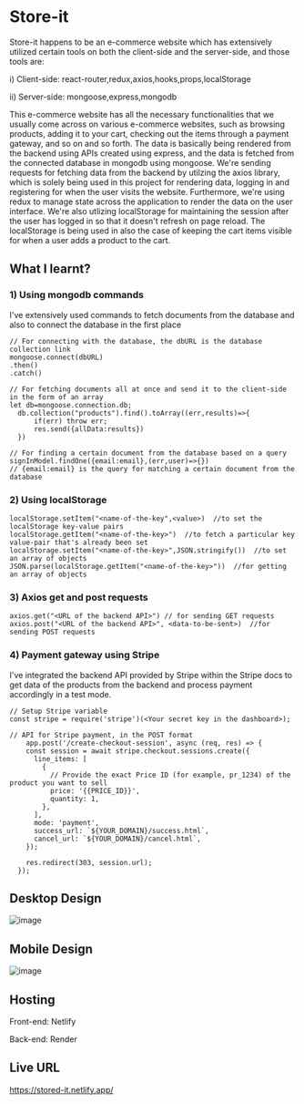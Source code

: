 # Store-it
Store-it happens to be an e-commerce website which has extensively utilized certain tools on both the client-side and the server-side, and those tools are:
  
  i) Client-side: react-router,redux,axios,hooks,props,localStorage
  
  ii) Server-side: mongoose,express,mongodb

This e-commerce website has all the necessary functionalities that we usually come across on various e-commerce websites, such as browsing products, adding it to your cart, checking out the items through a payment gateway, 
and so on and so forth. The data is basically being rendered from the backend using APIs created using express, and the data is fetched from the connected database in 
mongodb using mongoose. We're sending requests for fetching data from the backend by utilzing the axios library, which is solely being used in this project for rendering data,
logging in and registering for when the user visits the website. Furthermore, we're using redux to manage state across the application to render the data on the user interface.
We're also utlizing localStorage for maintaining the session after the user has logged in so that it doesn't refresh on page reload. The localStorage is being used in also the case
of keeping the cart items visible for when a user adds a product to the cart. 

## What I learnt?

  ### 1) Using mongodb commands
  I've extensively used commands to fetch documents from the database and also to connect the database in the first place
  
  ```
  // For connecting with the database, the dbURL is the database collection link
  mongoose.connect(dbURL)
  .then()
  .catch()
  
  // For fetching documents all at once and send it to the client-side in the form of an array
  let db=mongoose.connection.db;
    db.collection("products").find().toArray((err,results)=>{
        if(err) throw err;
        res.send({allData:results})
    })
    
  // For finding a certain document from the database based on a query
  signInModel.findOne({email:email},(err,user)=>{})
  // {email:email} is the query for matching a certain document from the database
  ```
  
  ### 2) Using localStorage
  
  ```
  localStorage.setItem("<name-of-the-key",<value>)  //to set the localStorage key-value pairs
  localStorage.getItem("<name-of-the-key>")  //to fetch a particular key value-pair that's already been set
  localStorage.setItem("<name-of-the-key>",JSON.stringify())  //to set an array of objects
  JSON.parse(localStorage.getItem("<name-of-the-key>"))  //for getting an array of objects
  ```
  
  ### 3) Axios get and post requests
  
   ```
   axios.get("<URL of the backend API>") // for sending GET requests
   axios.post("<URL of the backend API>", <data-to-be-sent>)  //for sending POST requests
   ```
   
  ### 4) Payment gateway using Stripe
  
  I've integrated the backend API provided by Stripe within the Stripe docs to get data of the products from the backend
  and process payment accordingly in a test mode.
  
  ```
  // Setup Stripe variable
  const stripe = require('stripe')(<Your secret key in the dashboard>);
  
  // API for Stripe payment, in the POST format
      app.post('/create-checkout-session', async (req, res) => {
      const session = await stripe.checkout.sessions.create({
        line_items: [
          {
            // Provide the exact Price ID (for example, pr_1234) of the product you want to sell
            price: '{{PRICE_ID}}',
            quantity: 1,
          },
        ],
        mode: 'payment',
        success_url: `${YOUR_DOMAIN}/success.html`,
        cancel_url: `${YOUR_DOMAIN}/cancel.html`,
      });

      res.redirect(303, session.url);
    });
  ```
   
   ## Desktop Design
   ![image](https://user-images.githubusercontent.com/78952955/199300955-f0ad13dc-613a-4c37-9004-dfb238824e61.png)

   ## Mobile Design
   ![image](https://user-images.githubusercontent.com/78952955/199301201-a69db0da-dc57-47a7-9604-10dc205fbf07.png)
   
   ## Hosting
   Front-end: Netlify
   
   Back-end: Render
   
   ## Live URL
   https://stored-it.netlify.app/ 
